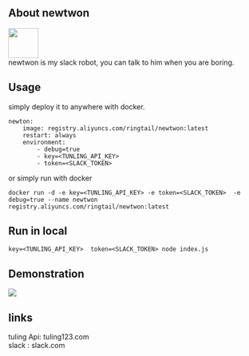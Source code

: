 ## About newtwon
<img src="http://moyuan.oss-cn-beijing.aliyuncs.com/others/iblbwe01046912.jpg" witdh=60px height=60px/></br>
newtwon is my slack robot, you can talk to him when you are boring.   
## Usage
simply deploy it to anywhere with docker.

```
newton:
    image: registry.aliyuncs.com/ringtail/newtwon:latest
    restart: always
    environment:
        - debug=true
        - key=<TUNLING_API_KEY>
        - token=<SLACK_TOKEN>
```

or simply run with docker 

```
docker run -d -e key=<TUNLING_API_KEY> -e token=<SLACK_TOKEN>  -e debug=true --name newtwon registry.aliyuncs.com/ringtail/newtwon:latest
```

## Run in local 

```
key=<TUNLING_API_KEY>  token=<SLACK_TOKEN> node index.js
```

## Demonstration
<img src="http://moyuan.oss-cn-beijing.aliyuncs.com/others/85e3ac1194620666f826e9bbdef6dc32.png"/>

## links  
tuling Api: tuling123.com     
slack : slack.com

